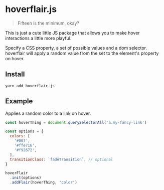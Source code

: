 # hoverflair.js

> Fifteen is the minimum, okay?

This is just a cute little JS package that allows you to make hover interactions a little more playful.

Specify a CSS property, a set of possible values and a dom selector. hoverflair will apply a random value from the set to the element's property on hover.


## Install
`yarn add hoverflair.js`


## Example

Applies a random color to a link on hover.

```js
const hoverThing = document.querySelectorAll('a.my-fancy-link')

const options = {
  colors: [
    '#00f',
    '#ffe716',
    '#f92672',
  ],
  transitionClass: `fadeTransition`, // optional
}

hoverFlair
  .init(options)
  .addFlair(hoverThing, 'color')
```
